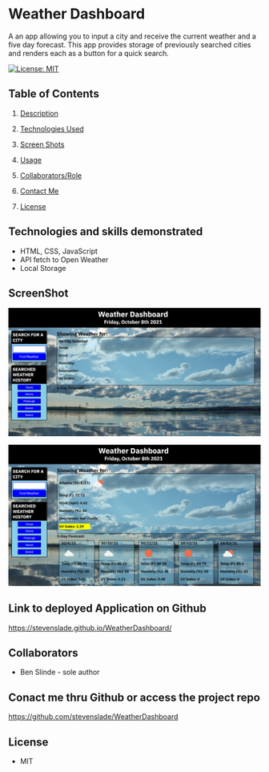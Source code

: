 # <a id="description"></a>Weather Dashboard

A an app allowing you to input a city and receive the current weather and a five day forecast.  This app provides storage of previously searched cities and renders each as a button for a quick search.

[![License: MIT](https://img.shields.io/badge/License-MIT-yellow.svg)](https://opensource.org/licenses/MIT)


## Table of Contents

1. [Description](#description)

1. [Technologies Used](#technology)

1. [Screen Shots](#screenshots)

1. [Usage](#usage)

1. [Collaborators/Role](#collaboratorsrole)

1. [Contact Me](#contactme)

1. [License](#license)


## <a id="technology"></a>Technologies and skills demonstrated

* HTML, CSS, JavaScript
* API fetch to Open Weather
* Local Storage

## <a id="screenshots"></a>ScreenShot 

![screenshot of homework](./assets/images/weatherDashboardSS.png)

![screenshot of homework](./assets/images/weatherDashboardSS2.png)

## <a id="usage"></a>Link to deployed Application on Github

https://stevenslade.github.io/WeatherDashboard/

## <a id="collaboratorsrole"></a>Collaborators

* Ben Slinde - sole author

## <a id="contactme"></a>Conact me thru Github or access the project repo
https://github.com/stevenslade/WeatherDashboard

## <a id="license"></a>License

* MIT









